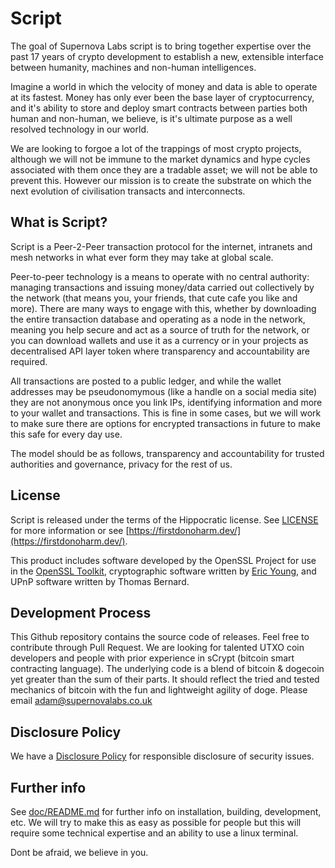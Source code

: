 Script
=================

The goal of Supernova Labs script is to bring together expertise over the past 17 years of crypto development to establish a new, extensible interface between humanity, machines and non-human intelligences. 

Imagine a world in which the velocity of money and data is able to operate at its fastest. Money has only ever been the base layer of cryptocurrency, and it's ability to store and deploy smart contracts between parties both human and non-human, we believe, is it's ultimate purpose as a well resolved technology in our world.

We are looking to forgoe a lot of the trappings of most crypto projects, although we will not be immune to the market dynamics and hype cycles associated with them once they are a tradable asset; we will not be able to prevent this. However our mission is to create the substrate on which the next evolution of civilisation transacts and interconnects.  

What is Script?
---------------------

Script is a Peer-2-Peer transaction protocol for the internet, intranets and mesh networks in what ever form they may take at global scale.

Peer-to-peer technology is a means to operate with no central authority: managing transactions and issuing money/data carried out collectively by the network (that means you, your friends, that cute cafe you like and more). There are many ways to engage with this, whether by downloading the entire transaction database and operating as a node in the network, meaning you help secure and act as a source of truth for the network, or you can download wallets and use it as a currency or in your projects as decentralised API layer token where transparency and accountability are required. 

All transactions are posted to a public ledger, and while the wallet addresses may be pseudonomymous (like a handle on a social media site) they are not anonymous once you link IPs, identifying information and more to your wallet and transactions. This is fine in some cases, but we will work to make sure there are options for encrypted transactions in future to make this safe for every day use. 

The model should be as follows, transparency and accountability for trusted authorities and governance, privacy for the rest of us.

License
-------

Script is released under the terms of the Hippocratic license. See
[LICENSE](LICENSE) for more information or see
[https://firstdonoharm.dev/](https://firstdonoharm.dev/).

This product includes software developed by the OpenSSL Project for use in the
[OpenSSL Toolkit](https://www.openssl.org/), cryptographic software written by
[Eric Young](mailto:eay@cryptsoft.com), and UPnP software written by Thomas
Bernard.

Development Process
-------------------

This Github repository contains the source code of releases. Feel free to contribute through Pull Request. We are looking for talented UTXO coin developers and people with prior experience in sCrypt (bitcoin smart contracting language). The underlying code is a blend of bitcoin & dogecoin yet greater than the sum of their parts. It should reflect the tried and tested mechanics of bitcoin with the fun and lightweight agility of doge. Please email [adam@supernovalabs.co.uk](mailto:adam@supernovalabs.co.uk)

Disclosure Policy
-----------------

We have a [Disclosure Policy](DISCLOSURE_POLICY.md) for responsible disclosure
of security issues.

Further info
------------

See [doc/README.md](doc/README.md) for further info on installation, building, development, etc. We will try to make this as easy as possible for people but this will require some technical expertise and an ability to use a linux terminal. 

Dont be afraid, we believe in you.
